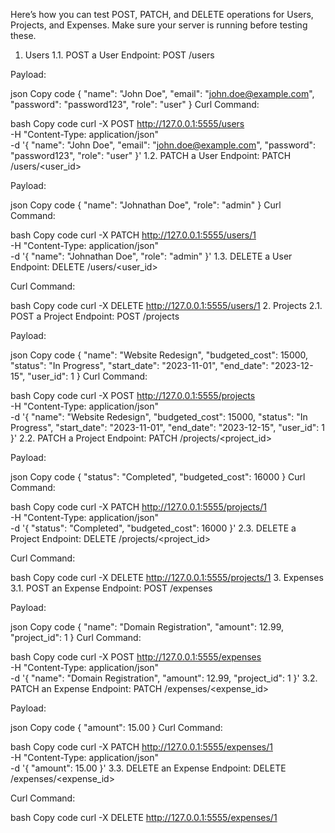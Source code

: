 Here’s how you can test POST, PATCH, and DELETE operations for Users, Projects, and Expenses. Make sure your server is running before testing these.

1. Users
1.1. POST a User
Endpoint: POST /users

Payload:

json
Copy code
{
  "name": "John Doe",
  "email": "john.doe@example.com",
  "password": "password123",
  "role": "user"
}
Curl Command:

bash
Copy code
curl -X POST http://127.0.0.1:5555/users \
-H "Content-Type: application/json" \
-d '{
  "name": "John Doe",
  "email": "john.doe@example.com",
  "password": "password123",
  "role": "user"
}'
1.2. PATCH a User
Endpoint: PATCH /users/<user_id>

Payload:

json
Copy code
{
  "name": "Johnathan Doe",
  "role": "admin"
}
Curl Command:

bash
Copy code
curl -X PATCH http://127.0.0.1:5555/users/1 \
-H "Content-Type: application/json" \
-d '{
  "name": "Johnathan Doe",
  "role": "admin"
}'
1.3. DELETE a User
Endpoint: DELETE /users/<user_id>

Curl Command:

bash
Copy code
curl -X DELETE http://127.0.0.1:5555/users/1
2. Projects
2.1. POST a Project
Endpoint: POST /projects

Payload:

json
Copy code
{
  "name": "Website Redesign",
  "budgeted_cost": 15000,
  "status": "In Progress",
  "start_date": "2023-11-01",
  "end_date": "2023-12-15",
  "user_id": 1
}
Curl Command:

bash
Copy code
curl -X POST http://127.0.0.1:5555/projects \
-H "Content-Type: application/json" \
-d '{
  "name": "Website Redesign",
  "budgeted_cost": 15000,
  "status": "In Progress",
  "start_date": "2023-11-01",
  "end_date": "2023-12-15",
  "user_id": 1
}'
2.2. PATCH a Project
Endpoint: PATCH /projects/<project_id>

Payload:

json
Copy code
{
  "status": "Completed",
  "budgeted_cost": 16000
}
Curl Command:

bash
Copy code
curl -X PATCH http://127.0.0.1:5555/projects/1 \
-H "Content-Type: application/json" \
-d '{
  "status": "Completed",
  "budgeted_cost": 16000
}'
2.3. DELETE a Project
Endpoint: DELETE /projects/<project_id>

Curl Command:

bash
Copy code
curl -X DELETE http://127.0.0.1:5555/projects/1
3. Expenses
3.1. POST an Expense
Endpoint: POST /expenses

Payload:

json
Copy code
{
  "name": "Domain Registration",
  "amount": 12.99,
  "project_id": 1
}
Curl Command:

bash
Copy code
curl -X POST http://127.0.0.1:5555/expenses \
-H "Content-Type: application/json" \
-d '{
  "name": "Domain Registration",
  "amount": 12.99,
  "project_id": 1
}'
3.2. PATCH an Expense
Endpoint: PATCH /expenses/<expense_id>

Payload:

json
Copy code
{
  "amount": 15.00
}
Curl Command:

bash
Copy code
curl -X PATCH http://127.0.0.1:5555/expenses/1 \
-H "Content-Type: application/json" \
-d '{
  "amount": 15.00
}'
3.3. DELETE an Expense
Endpoint: DELETE /expenses/<expense_id>

Curl Command:

bash
Copy code
curl -X DELETE http://127.0.0.1:5555/expenses/1
